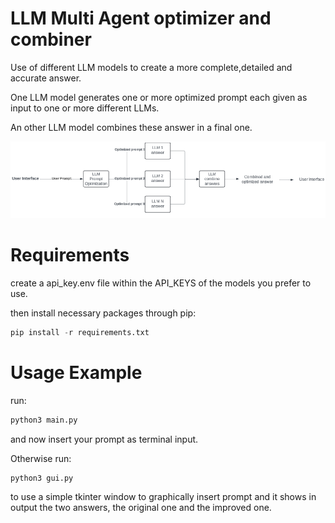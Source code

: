 # LLM Multi Agent optimizer and combiner

Use of different LLM models to create a more complete,detailed and accurate answer.

One LLM model generates one or more optimized prompt each given as input to one or more different LLMs.

An other LLM model combines these answer in a final one.


![alt text](https://github.com/mimmol99/LLM_optimizer_and_combiner/blob/main/images/llm_multi_agents_optimizer_and_combiner.png?raw=True)


# Requirements

create a api_key.env file within the API_KEYS of the models you prefer to use.

then install necessary packages through pip:

```python 
pip install -r requirements.txt
```

# Usage  Example

run:

```python 
python3 main.py
```

and now insert your prompt as terminal input.

Otherwise run:

```python 
python3 gui.py
```

to use a simple tkinter window to graphically insert prompt and it shows in output the two answers, the original one and the improved one.

